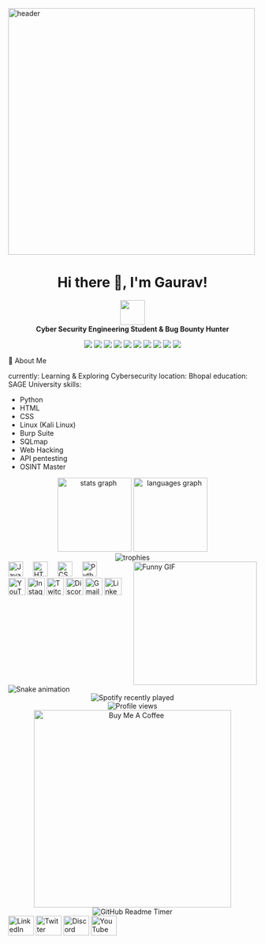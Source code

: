<img src="https://media.licdn.com/dms/image/C5612AQFIAutNILcKpQ/article-cover_image-shrink_600_2000/0/1603263308267?e=2147483647&v=beta&t=DOynOY13iSLF3rNeE9EourJ8mbqsGEvOD-hUMt8JiyM" alt="header" width="500"/>
<h1 align="center">Hi there 👋, I'm Gaurav!</h1>
<p align="center">
  <img src="https://media.giphy.com/media/iIqmM5tTjmpOB9mpbn/giphy.gif" width="50"/>
  <br>
  <strong>Cyber Security Engineering Student & Bug Bounty Hunter</strong>
<p align="center">
  <img src="https://img.shields.io/badge/-Python-3776AB?style=flat-square&logo=python&logoColor=white"/>
  <img src="https://img.shields.io/badge/-HTML-E34F26?style=flat-square&logo=html5&logoColor=white"/>
  <img src="https://img.shields.io/badge/-CSS-1572B6?style=flat-square&logo=css3&logoColor=white"/>
  <img src="https://img.shields.io/badge/-Kali_Linux-557C94?style=flat-square&logo=linux&logoColor=white"/>
  <img src="https://img.shields.io/badge/-Burp_Suite-F37626?style=flat-square&logo=burp-suite&logoColor=white"/>
  <img src="https://img.shields.io/badge/-Wireshark-1679A7?style=flat-square&logo=wireshark&logoColor=white"/>
  <img src="https://img.shields.io/badge/-Blockchain-121D33?style=flat-square&logo=blockchain-dot-com&logoColor=white"/>
  <img src="https://img.shields.io/badge/-Metasploit-000000?style=flat-square&logo=metasploit&logoColor=white"/>
  <img src="https://img.shields.io/badge/-CTF-000000?style=flat-square&logo=hackthebox&logoColor=white"/>
  <img src="https://img.shields.io/badge/-SQL_Injection-4479A1?style=flat-square&logo=mysql&logoColor=white"/>
</p>

🚀 About Me

currently: Learning & Exploring Cybersecurity
location: Bhopal
education: SAGE University
skills:
  - Python
  - HTML
  - CSS
  - Linux (Kali Linux)
  - Burp Suite
  - SQLmap
  - Web Hacking
  - API pentesting
  - OSINT Master
  



<div align="center">
  <img src="https://github-readme-stats.vercel.app/api?username=GOURAV9111&hide_title=false&hide_rank=false&show_icons=true&include_all_commits=true&count_private=true&disable_animations=false&theme=dracula&locale=en&hide_border=false" height="150" alt="stats graph" />
  <img src="https://github-readme-stats.vercel.app/api/top-langs?username=GOURAV9111&locale=en&hide_title=false&layout=compact&card_width=320&langs_count=5&theme=dracula&hide_border=false" height="150" alt="languages graph" />
</div>
<div align="center">
  <img src="https://github-profile-trophy.vercel.app/?username=GOURAV9111&theme=dracula&no-frame=true&row=1&column=6" alt="trophies" />
</div>
<img align="right" height="250" src="https://img1.picmix.com/output/pic/normal/0/2/4/4/11194420_8de60.gif" alt="Funny GIF" />
<div align="left">
  <img src="https://cdn.jsdelivr.net/gh/devicons/devicon/icons/javascript/javascript-original.svg" height="30" alt="JavaScript logo" />
  <img width="12" />
  <img src="https://cdn.jsdelivr.net/gh/devicons/devicon/icons/html5/html5-original.svg" height="30" alt="HTML5 logo" />
  <img width="12" />
  <img src="https://cdn.jsdelivr.net/gh/devicons/devicon/icons/css3/css3-original.svg" height="30" alt="CSS3 logo" />
  <img width="12" />
  <img src="https://cdn.jsdelivr.net/gh/devicons/devicon/icons/python/python-original.svg" height="30" alt="Python logo" />
</div>
<div align="left">
  <a href="https://youtube.com/@gouravsinghrajput7467?si=p1fI1QUaijVexj0y" target="_blank"><img src="https://img.shields.io/static/v1?message=YouTube&logo=youtube&label=&color=FF0000&logoColor=white&labelColor=&style=for-the-badge" height="35" alt="YouTube logo" /></a>
  <a href="https://www.instagram.com/gourav_singh_rathod_/" target="_blank"><img src="https://img.shields.io/static/v1?message=Instagram&logo=instagram&label=&color=E4405F&logoColor=white&labelColor=&style=for-the-badge" height="35" alt="Instagram logo" /></a>
  <a href="https://www.twitch.tv/" target="_blank"><img src="https://img.shields.io/static/v1?message=Twitch&logo=twitch&label=&color=9146FF&logoColor=white&labelColor=&style=for-the-badge" height="35" alt="Twitch logo" /></a>
  <a href="https://discord.com/" target="_blank"><img src="https://img.shields.io/static/v1?message=Discord&logo=discord&label=&color=7289DA&logoColor=white&labelColor=&style=for-the-badge" height="35" alt="Discord logo" /></a>
  <a href="mailto:gouravrathod8788@gmail.com"><img src="https://img.shields.io/static/v1?message=Gmail&logo=gmail&label=&color=D14836&logoColor=white&labelColor=&style=for-the-badge" height="35" alt="Gmail logo" /></a>
  <a href="https://www.linkedin.com/in/gourav-singh-rajput-882944240" target="_blank"><img src="https://img.shields.io/static/v1?message=LinkedIn&logo=linkedin&label=&color=0077B5&logoColor=white&labelColor=&style=for-the-badge" height="35" alt="LinkedIn logo" /></a>
</div>
<br clear="both">
 <img src="https://github.com/GOURAV9111/GOURAV9111/raw/main/snake.svg" alt="Snake animation" />
<div align="center">
  <img src="https://spotify-recently-played-readme.vercel.app/api?count=5" alt="Spotify recently played" />
</div>
<div align="center">
  <img src="https://profile-counter.glitch.me/GOURAV9111/count.svg?" alt="Profile views" />
</div>
<div align="center">
  <a href="https://apgy.in/s/a2be6a" target="_blank">
    <img src="https://cdn.buymeacoffee.com/buttons/v2/default-yellow.png" alt="Buy Me A Coffee" width="400" />
  </a>
</div>
<div align="center">
  <img src="https://github-readme-timer.vercel.app/api?username=GOURAV9111&theme=dracula" alt="GitHub Readme Timer" />
</div>
<div align="left">
  <a href="https://www.linkedin.com/" target="_blank"><img src="https://raw.githubusercontent.com/maurodesouza/profile-readme-generator/master/src/assets/icons/social/linkedin/default.svg" width="52" height="40" alt="LinkedIn logo" /></a>
  <a href="https://twitter.com/" target="_blank"><img src="https://raw.githubusercontent.com/maurodesouza/profile-readme-generator/master/src/assets/icons/social/twitter/default.svg" width="52" height="40" alt="Twitter logo" /></a>
  <a href="https://discord.com/" target="_blank"><img src="https://raw.githubusercontent.com/maurodesouza/profile-readme-generator/master/src/assets/icons/social/discord/default.svg" width="52" height="40" alt="Discord logo" /></a>
  <a href="https://www.youtube.com/" target="_blank"><img src="https://raw.githubusercontent.com/maurodesouza/profile-readme-generator/master/src/assets/icons/social/youtube/default.svg" width="52" height="40" alt="YouTube logo" /></a>
</div>
